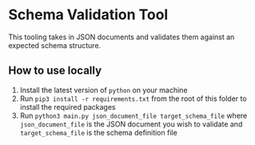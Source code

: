 # Schema Validation Tool

This tooling takes in JSON documents and validates them against an expected schema structure.

## How to use locally

1. Install the latest version of `python` on your machine
2. Run `pip3 install -r requirements.txt` from the root of this folder to install the required packages
3. Run `python3 main.py json_document_file target_schema_file` where `json_document_file` is the JSON document you wish to validate and `target_schema_file` is the schema definition file

